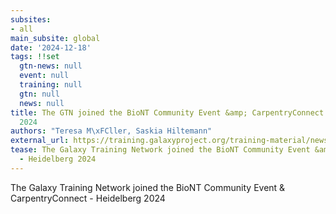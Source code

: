 ```yaml
---
subsites:
- all
main_subsite: global
date: '2024-12-18'
tags: !!set
  gtn-news: null
  event: null
  training: null
  gtn: null
  news: null
title: The GTN joined the BioNT Community Event &amp; CarpentryConnect - Heidelberg
  2024
authors: "Teresa M\xFCller, Saskia Hiltemann"
external_url: https://training.galaxyproject.org/training-material/news/2024/12/18/biont-community-event.html
tease: The Galaxy Training Network joined the BioNT Community Event &amp; CarpentryConnect
  - Heidelberg 2024
---
```

The Galaxy Training Network joined the BioNT Community Event &amp; CarpentryConnect - Heidelberg 2024
